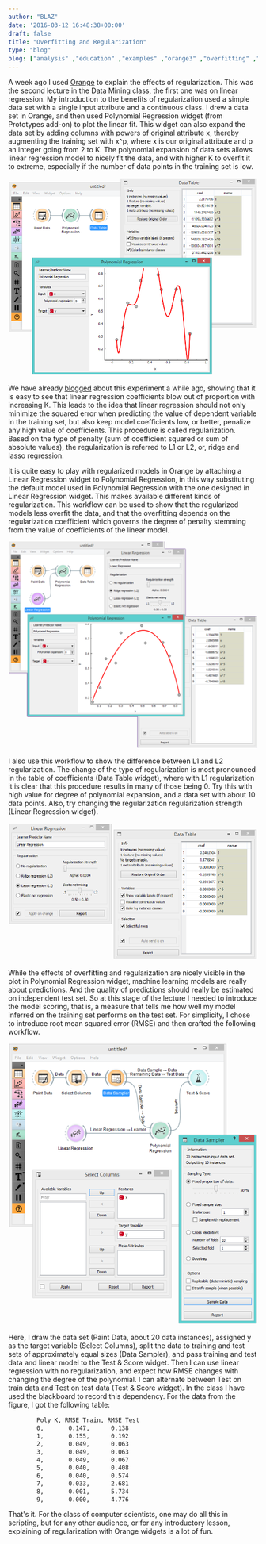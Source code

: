 ```yaml
---
author: "BLAZ"
date: '2016-03-12 16:48:38+00:00'
draft: false
title: "Overfitting and Regularization"
type: "blog"
blog: ["analysis" ,"education" ,"examples" ,"orange3" ,"overfitting" ,"plot"  ,"regression" ,"tutorial" ]
---
```


A week ago I used [Orange](http://orange.biolab.si) to explain the effects of regularization. This was the second lecture in the Data Mining class, the first one was on linear regression. My introduction to the benefits of regularization used a simple data set with a single input attribute and a continuous class. I drew a data set in Orange, and then used Polynomial Regression widget (from Prototypes add-on) to plot the linear fit. This widget can also expand the data set by adding columns with powers of original attribute x, thereby augmenting the training set with x^p, where x is our original attribute and p an integer going from 2 to K. The polynomial expansion of data sets allows linear regression model to nicely fit the data, and with higher K to overfit it to extreme, especially if the number of data points in the training set is low.

![](poly-overfit.png)


We have already [blogged](/blog/2015/10/02/a-visit-from-the-tilburg-university/) about this experiment a while ago, showing that it is easy to see that linear regression coefficients blow out of proportion with increasing K. This leads to the idea that linear regression should not only minimize the squared error when predicting the value of dependent variable in the training set, but also keep model coefficients low, or better, penalize any high value of coefficients. This procedure is called regularization. Based on the type of penalty (sum of coefficient squared or sum of absolute values), the regularization is referred to L1 or L2, or, ridge and lasso regression.

It is quite easy to play with regularized models in Orange by attaching a Linear Regression widget to Polynomial Regression, in this way substituting the default model used in Polynomial Regression with the one designed in Linear Regression widget. This makes available different kinds of regularization. This workflow can be used to show that the regularized models less overfit the data, and that the overfitting depends on the regularization coefficient which governs the degree of penalty stemming from the value of coefficients of the linear model.

![](poly-l2.png)


I also use this workflow to show the difference between L1 and L2 regularization. The change of the type of regularization is most pronounced in the table of coefficients (Data Table widget), where with L1 regularization it is clear that this procedure results in many of those being 0. Try this with high value for degree of polynomial expansion, and a data set with about 10 data points. Also, try changing the regularization regularization strength (Linear Regression widget).

![](poly-l1.png)


While the effects of overfitting and regularization are nicely visible in the plot in Polynomial Regression widget, machine learning models are really about predictions. And the quality of predictions should really be estimated on independent test set. So at this stage of the lecture I needed to introduce the model scoring, that is, a measure that tells me how well my model inferred on the training set performs on the test set. For simplicity, I chose to introduce root mean squared error (RMSE) and then crafted the following workflow.

![](poly-evaluate.png)


Here, I draw the data set (Paint Data, about 20 data instances), assigned y as the target variable (Select Columns), split the data to training and test sets of approximately equal sizes (Data Sampler), and pass training and test data and linear model to the Test & Score widget. Then I can use linear regression with no regularization, and expect how RMSE changes with changing the degree of the polynomial. I can alternate between Test on train data and Test on test data (Test & Score widget). In the class I have used the blackboard to record this dependency. For the data from the figure, I got the following table:

```
		Poly K, RMSE Train, RMSE Test
		0,       0.147,      0.138
		1, 		 0.155, 	 0.192
		2, 		 0.049, 	 0.063
		3, 		 0.049, 	 0.063
		4, 		 0.049, 	 0.067
		5, 		 0.040, 	 0.408
		6, 		 0.040, 	 0.574
		7, 		 0.033, 	 2.681
		8, 		 0.001, 	 5.734
		9, 		 0.000, 	 4.776
```

That's it. For the class of computer scientists, one may do all this in scripting, but for any other audience, or for any introductory lesson, explaining of regularization with Orange widgets is a lot of fun.
